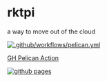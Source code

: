 # rktpi
a way to move out of the cloud

[![.github/workflows/pelican.yml](https://github.com/thetanil/rktpi/actions/workflows/pelican.yml/badge.svg)](https://github.com/thetanil/rktpi/actions/workflows/pelican.yml)

[GH Pelican Action](https://github.com/nelsonjchen/pelican-action-demo)

[![github pages](https://github.com/thetanil/rktpi/actions/workflows/gh-pages.yml/badge.svg)](https://github.com/thetanil/rktpi/actions/workflows/gh-pages.yml)

